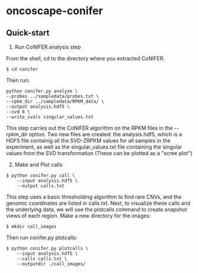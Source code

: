# oncoscape-conifer

## Quick-start

1. Run CoNIFER analysis step 

From the shell, cd to the directory where you extracted CoNIFER.
```
$ cd conifer
```
Then run:

``` 
python conifer.py analyze \ 
--probes ../sampledata/probes.txt \ 
--rpkm_dir ../sampledata/RPKM_data/ \
--output analysis.hdf5 \
--svd 6 \
--write_svals singular_values.txt
```

This step carries out the CoNIFER algorithm on the RPKM files in the --rpkm_dir option. Two new files are created: the analysis.hdf5, which is a HDF5 file containig all the SVD-ZRPKM values for all samples in the experiment, as well as the singular_values.txt file containing the singular values from the SVD transformation (These can be plotted as a "scree plot") 

2. Make and Plot calls 

```
$ python conifer.py call \
	--input analysis.hdf5 \
	--output calls.txt
```

This step uses a basic thresholding algorithm to find rare CNVs, and the genomic coordinates are listed in calls.txt. 
Next, to visualize these calls and the underlying data, we will use the plotcalls command to create snapshot views of each region. Make a new directory for the images: 
```
$ mkdir call_images
```

Then run conifer.py plotcalls: 

```
$ python conifer.py plotcalls \
	--input analysis.hdf5 \
	--calls calls.txt \
	--outputdir ./call_images/
```

    